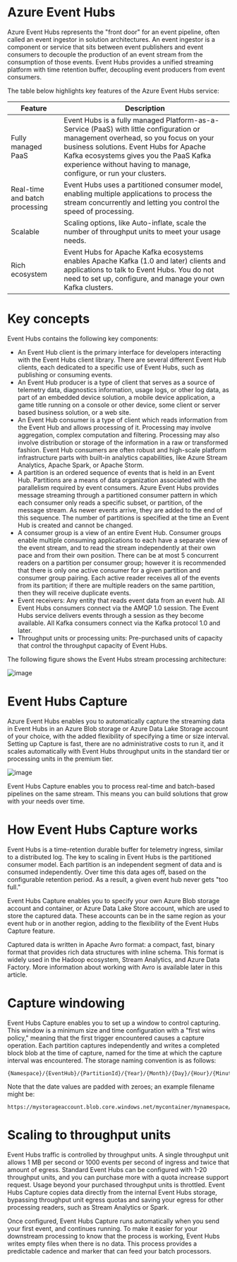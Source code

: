 # Azure Event Hubs

Azure Event Hubs represents the "front door" for an event pipeline, often called an event ingestor in solution architectures. An event ingestor is a component or service that sits between event publishers and event consumers to decouple the production of an event stream from the consumption of those events. Event Hubs provides a unified streaming platform with time retention buffer, decoupling event producers from event consumers.

The table below highlights key features of the Azure Event Hubs service:

| Feature                        	| Description                                                                                                                                                                                                                                                                                 	|
|--------------------------------	|---------------------------------------------------------------------------------------------------------------------------------------------------------------------------------------------------------------------------------------------------------------------------------------------	|
| Fully managed PaaS             	| Event Hubs is a fully managed Platform-as-a-Service (PaaS) with little configuration or management overhead, so you focus on your business solutions. Event Hubs for Apache Kafka ecosystems gives you the PaaS Kafka experience without having to manage, configure, or run your clusters. 	|
| Real-time and batch processing 	| Event Hubs uses a partitioned consumer model, enabling multiple applications to process the stream concurrently and letting you control the speed of processing.                                                                                                                            	|
| Scalable                       	| Scaling options, like Auto-inflate, scale the number of throughput units to meet your usage needs.                                                                                                                                                                                          	|
| Rich ecosystem                 	| Event Hubs for Apache Kafka ecosystems enables Apache Kafka (1.0 and later) clients and applications to talk to Event Hubs. You do not need to set up, configure, and manage your own Kafka clusters.                                                                                       	|


# Key concepts

Event Hubs contains the following key components:

- An Event Hub client is the primary interface for developers interacting with the Event Hubs client library. There are several different Event Hub clients, each dedicated to a specific use of Event Hubs, such as publishing or consuming events.
- An Event Hub producer is a type of client that serves as a source of telemetry data, diagnostics information, usage logs, or other log data, as part of an embedded device solution, a mobile device application, a game title running on a console or other device, some client or server based business solution, or a web site.
- An Event Hub consumer is a type of client which reads information from the Event Hub and allows processing of it. Processing may involve aggregation, complex computation and filtering. Processing may also involve distribution or storage of the information in a raw or transformed fashion. Event Hub consumers are often robust and high-scale platform infrastructure parts with built-in analytics capabilities, like Azure Stream Analytics, Apache Spark, or Apache Storm.
- A partition is an ordered sequence of events that is held in an Event Hub. Partitions are a means of data organization associated with the parallelism required by event consumers. Azure Event Hubs provides message streaming through a partitioned consumer pattern in which each consumer only reads a specific subset, or partition, of the message stream. As newer events arrive, they are added to the end of this sequence. The number of partitions is specified at the time an Event Hub is created and cannot be changed.
- A consumer group is a view of an entire Event Hub. Consumer groups enable multiple consuming applications to each have a separate view of the event stream, and to read the stream independently at their own pace and from their own position. There can be at most 5 concurrent readers on a partition per consumer group; however it is recommended that there is only one active consumer for a given partition and consumer group pairing. Each active reader receives all of the events from its partition; if there are multiple readers on the same partition, then they will receive duplicate events.
- Event receivers: Any entity that reads event data from an event hub. All Event Hubs consumers connect via the AMQP 1.0 session. The Event Hubs service delivers events through a session as they become available. All Kafka consumers connect via the Kafka protocol 1.0 and later.
- Throughput units or processing units: Pre-purchased units of capacity that control the throughput capacity of Event Hubs.

The following figure shows the Event Hubs stream processing architecture:

![image](https://user-images.githubusercontent.com/34960418/167108319-ed944aaf-a791-4023-ac6f-1a4a83a93852.png)


# Event Hubs Capture

Azure Event Hubs enables you to automatically capture the streaming data in Event Hubs in an Azure Blob storage or Azure Data Lake Storage account of your choice, with the added flexibility of specifying a time or size interval. Setting up Capture is fast, there are no administrative costs to run it, and it scales automatically with Event Hubs throughput units in the standard tier or processing units in the premium tier.

![image](https://user-images.githubusercontent.com/34960418/167113240-1d9e3b05-120d-4375-9e81-62cfb323b0a7.png)

Event Hubs Capture enables you to process real-time and batch-based pipelines on the same stream. This means you can build solutions that grow with your needs over time.


# How Event Hubs Capture works

Event Hubs is a time-retention durable buffer for telemetry ingress, similar to a distributed log. The key to scaling in Event Hubs is the partitioned consumer model. Each partition is an independent segment of data and is consumed independently. Over time this data ages off, based on the configurable retention period. As a result, a given event hub never gets "too full."

Event Hubs Capture enables you to specify your own Azure Blob storage account and container, or Azure Data Lake Store account, which are used to store the captured data. These accounts can be in the same region as your event hub or in another region, adding to the flexibility of the Event Hubs Capture feature.

Captured data is written in Apache Avro format: a compact, fast, binary format that provides rich data structures with inline schema. This format is widely used in the Hadoop ecosystem, Stream Analytics, and Azure Data Factory. More information about working with Avro is available later in this article.

# Capture windowing

Event Hubs Capture enables you to set up a window to control capturing. This window is a minimum size and time configuration with a "first wins policy," meaning that the first trigger encountered causes a capture operation. Each partition captures independently and writes a completed block blob at the time of capture, named for the time at which the capture interval was encountered. The storage naming convention is as follows:

```
{Namespace}/{EventHub}/{PartitionId}/{Year}/{Month}/{Day}/{Hour}/{Minute}/{Second}
```

Note that the date values are padded with zeroes; an example filename might be:

```
https://mystorageaccount.blob.core.windows.net/mycontainer/mynamespace/myeventhub/0/2017/12/08/03/03/17.avro
```

# Scaling to throughput units

Event Hubs traffic is controlled by throughput units. A single throughput unit allows 1 MB per second or 1000 events per second of ingress and twice that amount of egress. Standard Event Hubs can be configured with 1-20 throughput units, and you can purchase more with a quota increase support request. Usage beyond your purchased throughput units is throttled. Event Hubs Capture copies data directly from the internal Event Hubs storage, bypassing throughput unit egress quotas and saving your egress for other processing readers, such as Stream Analytics or Spark.

Once configured, Event Hubs Capture runs automatically when you send your first event, and continues running. To make it easier for your downstream processing to know that the process is working, Event Hubs writes empty files when there is no data. This process provides a predictable cadence and marker that can feed your batch processors.
